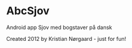 # AbcSjov
Android app
Sjov med bogstaver på dansk

Created 2012 by Kristian Nørgaard - just for fun!

